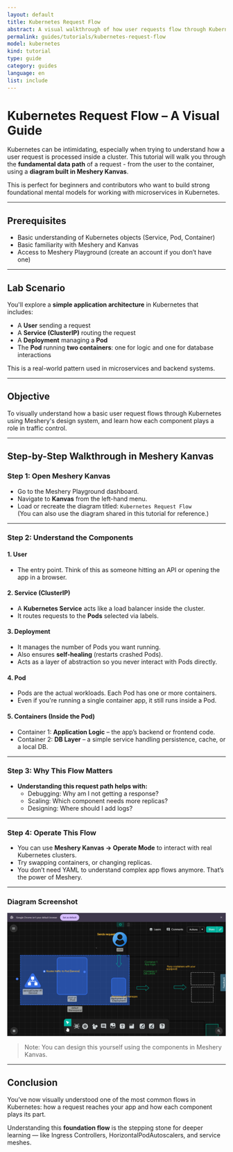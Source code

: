```yaml
---
layout: default
title: Kubernetes Request Flow
abstract: A visual walkthrough of how user requests flow through Kubernetes components using Meshery Kanvas.
permalink: guides/tutorials/kubernetes-request-flow
model: kubernetes
kind: tutorial
type: guide
category: guides
language: en
list: include
---
```


# Kubernetes Request Flow – A Visual Guide

Kubernetes can be intimidating, especially when trying to understand how a user request is processed inside a cluster. This tutorial will walk you through the **fundamental data path** of a request - from the user to the container, using a **diagram built in Meshery Kanvas**.

This is perfect for beginners and contributors who want to build strong foundational mental models for working with microservices in Kubernetes.

---

## Prerequisites

- Basic understanding of Kubernetes objects (Service, Pod, Container)
- Basic familiarity with Meshery and Kanvas 
- Access to Meshery Playground (create an account if you don’t have one)

---

## Lab Scenario

You'll explore a **simple application architecture** in Kubernetes that includes:

- A **User** sending a request  
- A **Service (ClusterIP)** routing the request  
- A **Deployment** managing a **Pod**  
- The **Pod** running **two containers**: one for logic and one for database interactions  

This is a real-world pattern used in microservices and backend systems.

---

## Objective

To visually understand how a basic user request flows through Kubernetes using Meshery's design system, and learn how each component plays a role in traffic control.

---

## Step-by-Step Walkthrough in Meshery Kanvas

### Step 1: Open Meshery Kanvas

- Go to the Meshery Playground dashboard.
- Navigate to **Kanvas** from the left-hand menu.
- Load or recreate the diagram titled: `Kubernetes Request Flow`   
  (You can also use the diagram shared in this tutorial for reference.)
---

### Step 2: Understand the Components

#### 1. User

- The entry point. Think of this as someone hitting an API or opening the app in a browser.

#### 2. Service (ClusterIP)

- A **Kubernetes Service** acts like a load balancer inside the cluster.
- It routes requests to the **Pods** selected via labels.

#### 3. Deployment

- It manages the number of Pods you want running.
- Also ensures **self-healing** (restarts crashed Pods).
- Acts as a layer of abstraction so you never interact with Pods directly.

#### 4. Pod

- Pods are the actual workloads. Each Pod has one or more containers.
- Even if you're running a single container app, it still runs inside a Pod.

#### 5. Containers (Inside the Pod)

- Container 1: **Application Logic** – the app’s backend or frontend code.
- Container 2: **DB Layer** – a simple service handling persistence, cache, or a local DB.

---

### Step 3: Why This Flow Matters

- **Understanding this request path helps with:**
  - Debugging: Why am I not getting a response?
  - Scaling: Which component needs more replicas?
  - Designing: Where should I add logs?

---

### Step 4: Operate This Flow

- You can use **Meshery Kanvas → Operate Mode** to interact with real Kubernetes clusters.
- Try swapping containers, or changing replicas.
- You don’t need YAML to understand complex app flows anymore. That’s the power of Meshery.

---

### Diagram Screenshot

![Kubernetes Flow Diagram](kubernetes-request-flow/k8s-request-flow.png)

> Note: You can design this yourself using the components in Meshery Kanvas.

---

## Conclusion

You’ve now visually understood one of the most common flows in Kubernetes: how a request reaches your app and how each component plays its part.

Understanding this **foundation flow** is the stepping stone for deeper learning — like Ingress Controllers, HorizontalPodAutoscalers, and service meshes.



